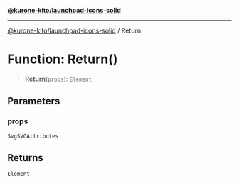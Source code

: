 [**@kurone-kito/launchpad-icons-solid**](../README.md)

***

[@kurone-kito/launchpad-icons-solid](../globals.md) / Return

# Function: Return()

> **Return**(`props`): `Element`

## Parameters

### props

`SvgSVGAttributes`

## Returns

`Element`
